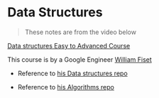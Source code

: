 # Data Structures

> These notes are from the video below

[Data structures Easy to Advanced Course](https://www.youtube.com/watch?v=RBSGKlAvoiM&feature=youtu.be)


This course is by a Google Engineer [William Fiset](https://github.com/williamfiset)


- Reference to [his Data structures repo](https://github.com/williamfiset/data-structures)

- Reference to [his Algorithms repo](https://github.com/williamfiset/Algorithms)

